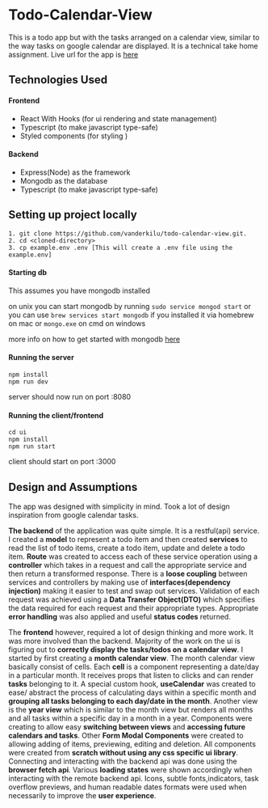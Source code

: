 # Todo-Calendar-View

This is a todo app but with the tasks arranged on a calendar view, similar to the way tasks on google calendar are displayed. It is a technical take home assignment.
Live url for the app is [here](https://todo-calendar-view.netlify.app/)

## Technologies Used

#### Frontend

- React With Hooks (for ui rendering and state management)
- Typescript (to make javascript type-safe)
- Styled components (for styling )

#### Backend

- Express(Node) as the framework
- Mongodb as the database
- Typescript (to make javascript type-safe)

## Setting up project locally

```
1. git clone https://github.com/vanderkilu/todo-calendar-view.git.
2. cd <cloned-directory>
3. cp example.env .env [This will create a .env file using the example.env]
```

#### Starting db

This assumes you have mongodb installed

on unix you can start mongodb by running `sudo service mongod start`
or you can use `brew services start mongodb` if you installed it via homebrew on mac
or `mongo.exe` on cmd on windows

more info on how to get started with mongodb [here](https://docs.mongodb.com/manual/installation/)

#### Running the server

```
npm install
npm run dev
```

server should now run on port :8080

#### Running the client/frontend

```
cd ui
npm install
npm run start
```

client should start on port :3000

## Design and Assumptions

The app was designed with simplicity in mind. Took a lot of design inspiration from google calendar tasks.

**The backend** of the application was quite simple.
It is a restful(api) service. I created a **model** to represent a todo item and then created **services** to read the list of todo items, create a todo item, update and delete a todo item. **Route** was created to access each of these service operation using a **controller** which takes in a request and call the appropriate service and then return a transformed response. There is a **loose coupling** between services and controllers by making use of **interfaces(dependency injection)** making it easier to test and swap out services. Validation of each request was achieved using a **Data Transfer Object(DTO)** which specifies the data required for each request and their appropriate types. Appropriate **error handling** was also applied and useful **status codes** returned.

The **frontend** however, required a lot of design thinking and more work. It was more involved than the backend. Majority of the work on the ui is figuring out to **correctly display the tasks/todos on a calendar view**. I started by first creating a **month calendar view**. The month calendar view basically consist of cells. Each **cell** is a component representing a date/day in a particular month. It receives props that listen to clicks and can render **tasks** belonging to it. A special custom hook, **useCalendar** was created to ease/ abstract the process of calculating days within a specific month and **grouping all tasks belonging to each day/date in the month**. Another view is the **year view** which is similar to the month view but renders all months and all tasks within a specific day in a month in a year. Components were creating to allow easy **switching between views** and **accessing future calendars and tasks**. Other **Form Modal Components** were created to allowing adding of items, previewing, editing and deletion. All components were created from **scratch without using any css specific ui library**. Connecting and interacting with the backend api was done using the **browser fetch api**. Various **loading states** were shown accordingly when interacting with the remote backend api. Icons, subtle fonts,indicators, task overflow previews, and human readable dates formats were used when necessarily to improve the **user experience**.
